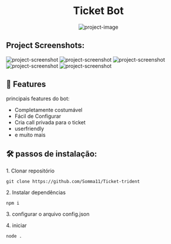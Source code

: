 <h1 align="center" id="title">Ticket Bot</h1>

<p align="center"><img src="https://socialify.git.ci/Somma11/Ticket-trident/image?description=1&amp;descriptionEditable=Um%20bot%20de%20ticket%20para%20discord%20com%20fun%C3%A7%C3%B5es%20diferentes%20dos%20demais&amp;font=Source%20Code%20Pro&amp;language=1&amp;name=1&amp;owner=1&amp;pattern=Solid&amp;stargazers=1&amp;theme=Auto" alt="project-image"></p>

<h2>Project Screenshots:</h2>

<img src="https://ibb.co/YPJTP6v" alt="project-screenshot" >

<img src="https://prnt.sc/tJTjKJfRaDvP" alt="project-screenshot">

<img src="https://prnt.sc/9GdYjL_LCWG0" alt="project-screenshot">

<img src="https://prnt.sc/zYiRxU0bOrJq" alt="project-screenshot">

<img src="https://prnt.sc/P_kGNWhjeHW4" alt="project-screenshot">

  
  
<h2>🧐 Features</h2>

principais features do bot:

*   Completamente costumável
*   Fácil de Configurar
*   Cria call privada para o ticket
*   userfriendly
*   e muito mais

<h2>🛠️ passos de instalação:</h2>

<p>1. Clonar repositório</p>

```
git clone https://github.com/Somma11/Ticket-trident
```

<p>2. Instalar dependências</p>

```
npm i
```

<p>3. configurar o arquivo config.json</p>

<p>4. iniciar</p>

```
node .
```

  

